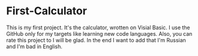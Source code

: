 # First-Calculator
This is my first project. It's the calculator, wrotten on Visial Basic. I use the GitHub only for my targets like learning new code 
languages. Also, you can rate this project to I will be glad.
In the end I want to add that I'm Russian and I'm bad in English.

